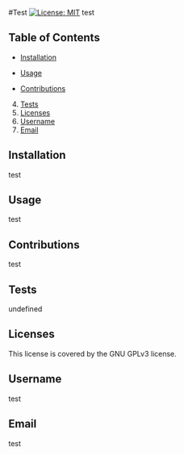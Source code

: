 #Test
[![License: MIT](https://img.shields.io/badge/License-MIT-yellow.svg)](https://opensource.org/licenses/MIT)
  test
  ## Table of Contents
  - [ Installation ](#Installation)
  * [ Usage ](#Usage)
  + [ Contributions ](#Contributions)
  4. [ Tests ](#Tests)
  5. [ Licenses ](#Licenses)
  6. [ Username ](#Username)
  7. [ Email ](#Email)

  <a name="Installation"></a>
  ## Installation
  test
  <a name="Usage"></a>
  ## Usage
  test
  <a name="Contributions"></a>
  ## Contributions
  test
  <a name="Tests"></a>
  ## Tests
  undefined
  <a name="Licenses"></a>
  ## Licenses 
  This license is covered by the GNU GPLv3 license. 
  <a name="Username"></a>
  ## Username
  test
  <a name="Email"></a>
  ## Email 
  test
